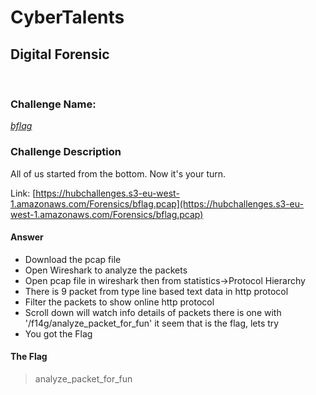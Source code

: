# CyberTalents
## Digital Forensic
<br>

### Challenge Name:
 [*bflag*](https://cybertalents.com/challenges/forensics/bflag)
 
### Challenge Description
All of us started from the bottom. Now it's your turn.

Link: [https://hubchallenges.s3-eu-west-1.amazonaws.com/Forensics/bflag.pcap](https://hubchallenges.s3-eu-west-1.amazonaws.com/Forensics/bflag.pcap)

#### Answer
* Download the pcap file
* Open Wireshark to analyze the packets
* Open pcap file in wireshark then from statistics->Protocol Hierarchy
* There is 9 packet from type line based text data in http protocol
* Filter the packets to show online http protocol
* Scroll down will watch info details of packets there is one with '/f14g/analyze_packet_for_fun' it seem that is the flag, lets try
* You got the Flag


 #### The Flag
 > analyze_packet_for_fun
